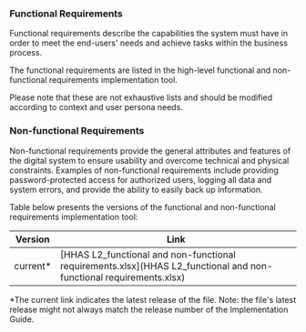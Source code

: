 ### Functional Requirements

Functional requirements describe the capabilities the system must have in order to meet the end-users&apos; needs and achieve tasks within the business process.

The functional requirements are listed in the high-level functional and non-functional requirements implementation tool.

Please note that these are not exhaustive lists and should be modified according to context and user persona needs.


### Non-functional Requirements

Non-functional requirements provide the general attributes and features of the digital system to ensure usability and overcome technical and physical constraints. Examples of non-functional requirements include providing password-protected access for authorized users, logging all data and system errors, and provide the ability to easily back up information.

Table below presents the versions of the functional and non-functional requirements implementation tool:

| Version | Link |
|---|---|
| current* | [HHAS L2_functional and non-functional requirements.xlsx](HHAS L2_functional and non-functional requirements.xlsx) |

*The current link indicates the latest release of the file. Note: the file's latest release might not always match the release number of the Implementation Guide.